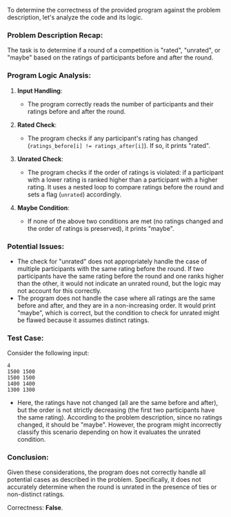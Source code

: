 To determine the correctness of the provided program against the problem description, let's analyze the code and its logic.

### Problem Description Recap:
The task is to determine if a round of a competition is "rated", "unrated", or "maybe" based on the ratings of participants before and after the round.

### Program Logic Analysis:
1. **Input Handling**:
   - The program correctly reads the number of participants and their ratings before and after the round.

2. **Rated Check**:
   - The program checks if any participant's rating has changed (`ratings_before[i] != ratings_after[i]`). If so, it prints "rated".

3. **Unrated Check**:
   - The program checks if the order of ratings is violated: if a participant with a lower rating is ranked higher than a participant with a higher rating. It uses a nested loop to compare ratings before the round and sets a flag (`unrated`) accordingly.

4. **Maybe Condition**:
   - If none of the above two conditions are met (no ratings changed and the order of ratings is preserved), it prints "maybe".

### Potential Issues:
- The check for "unrated" does not appropriately handle the case of multiple participants with the same rating before the round. If two participants have the same rating before the round and one ranks higher than the other, it would not indicate an unrated round, but the logic may not account for this correctly.
- The program does not handle the case where all ratings are the same before and after, and they are in a non-increasing order. It would print "maybe", which is correct, but the condition to check for unrated might be flawed because it assumes distinct ratings.

### Test Case:
Consider the following input:
```
4
1500 1500
1500 1500
1400 1400
1300 1300
```
- Here, the ratings have not changed (all are the same before and after), but the order is not strictly decreasing (the first two participants have the same rating). According to the problem description, since no ratings changed, it should be "maybe". However, the program might incorrectly classify this scenario depending on how it evaluates the unrated condition.

### Conclusion:
Given these considerations, the program does not correctly handle all potential cases as described in the problem. Specifically, it does not accurately determine when the round is unrated in the presence of ties or non-distinct ratings.

Correctness: **False**.